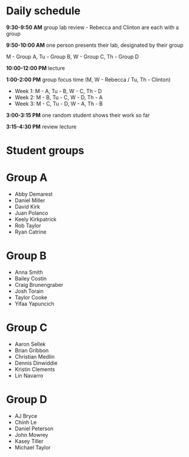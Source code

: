 # Daily schedule

**9:30-9:50 AM** group lab review - Rebecca and Clinton are each with a group
 
**9:50-10:00 AM** one person presents their lab, designated by their group

M - Group A, Tu - Group B, W - Group C, Th - Group D

**10:00-12:00 PM** lecture

**1:00-2:00 PM** group focus time (M, W - Rebecca / Tu, Th - Clinton)

* Week 1: M - A, Tu - B, W - C, Th - D
* Week 2: M - B, Tu - C, W - D, Th - A
* Week 3: M - C, Tu - D, W - A, Th - B

**3:00-3:15 PM** one random student shows their work so far

**3:15-4:30 PM** review lecture

# Student groups

# Group A

- Abby Demarest
- Daniel Miller
- David Kirk
- Juan Polanco
- Keely Kirkpatrick
- Rob Taylor
- Ryan Catrine

# Group B

- Anna Smith
- Bailey Costin
- Craig Brunengraber
- Josh Torain
- Taylor Cooke
- Yifaa Yapuncich

# Group C

- Aaron Sellek
- Brian Gribbon
- Christian Medlin
- Dennis Dinwiddie
- Kristin Clements
- Lin Navarro

# Group D

- AJ Bryce
- Chinh Le
- Daniel Peterson
- John Mowrey
- Kasey Tiller
- Michael Taylor
